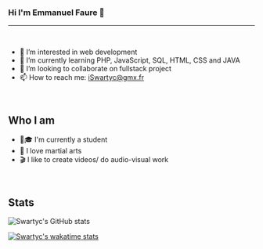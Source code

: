 ### Hi I'm Emmanuel Faure 👋
<hr><br/>

- 👀 I’m interested in web development
- 🌱 I’m currently learning PHP, JavaScript, SQL, HTML, CSS and JAVA
- 👯 I’m looking to collaborate on fullstack project
- 📫 How to reach me: iSwartyc@gmx.fr

<br/>

## Who I am

- 👨🎓 I'm currently a student
- 🥋 I love martial arts
- 🎬 I like to create videos/ do audio-visual work

<!-- <br/> -->

<!-- ## Languages -->

<!--
[![Top Langs](https://github-readme-stats.vercel.app/api/top-langs/?username=Swartyc&langs_count=8&theme=jolly)](https://github.com/Swartyc/github-readme-stats)
-->

<!--
[![Top Langs](https://github-readme-stats.vercel.app/api/top-langs/?username=Swartyc&layout=compact&langs_count=8&theme=jolly)](https://github.com/Swartyc/github-readme-stats)
-->


<br/>

## Stats

![Swartyc's GitHub stats](https://github-readme-stats.vercel.app/api?username=Swartyc&show_icons=true&theme=jolly)


[![Swartyc's wakatime stats](https://github-readme-stats.vercel.app/api/wakatime?username=342a9f18-bd04-46ac-91ce-7dfa7b72d5ae&theme=jolly)](https://github.com/Swartyc/github-readme-stats)


